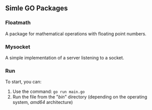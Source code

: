 ## Simle GO Packages

### Floatmath

A package for mathematical operations with floating point numbers.

### Mysocket

A simple implementation of a server listening to a socket.

### Run

To start, you can:
1. Use the command: `go run main.go`
2. Run the file from the "*bin*" directory (depending on the operating system, *amd64* architecture)
